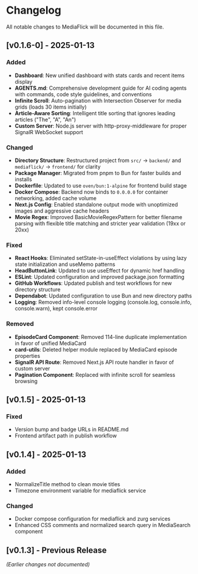 # Changelog

All notable changes to MediaFlick will be documented in this file.

## [v0.1.6-0] - 2025-01-13

### Added
- **Dashboard**: New unified dashboard with stats cards and recent items display
- **AGENTS.md**: Comprehensive development guide for AI coding agents with commands, code style guidelines, and conventions
- **Infinite Scroll**: Auto-pagination with Intersection Observer for media grids (loads 30 items initially)
- **Article-Aware Sorting**: Intelligent title sorting that ignores leading articles ("The", "A", "An")
- **Custom Server**: Node.js server with http-proxy-middleware for proper SignalR WebSocket support

### Changed
- **Directory Structure**: Restructured project from `src/` → `backend/` and `mediaflick/` → `frontend/` for clarity
- **Package Manager**: Migrated from pnpm to Bun for faster builds and installs
- **Dockerfile**: Updated to use `oven/bun:1-alpine` for frontend build stage
- **Docker Compose**: Backend now binds to `0.0.0.0` for container networking, added cache volume
- **Next.js Config**: Enabled standalone output mode with unoptimized images and aggressive cache headers
- **Movie Regex**: Improved BasicMovieRegexPattern for better filename parsing with flexible title matching and stricter year validation (19xx or 20xx)

### Fixed
- **React Hooks**: Eliminated setState-in-useEffect violations by using lazy state initialization and useMemo patterns
- **HeadButtonLink**: Updated to use useEffect for dynamic href handling
- **ESLint**: Updated configuration and improved package.json formatting
- **GitHub Workflows**: Updated publish and test workflows for new directory structure
- **Dependabot**: Updated configuration to use Bun and new directory paths
- **Logging**: Removed info-level console logging (console.log, console.info, console.warn), kept console.error

### Removed
- **EpisodeCard Component**: Removed 114-line duplicate implementation in favor of unified MediaCard
- **card-utils**: Deleted helper module replaced by MediaCard episode properties
- **SignalR API Route**: Removed Next.js API route handler in favor of custom server
- **Pagination Component**: Replaced with infinite scroll for seamless browsing

## [v0.1.5] - 2025-01-13

### Fixed
- Version bump and badge URLs in README.md
- Frontend artifact path in publish workflow

## [v0.1.4] - 2025-01-13

### Added
- NormalizeTitle method to clean movie titles
- Timezone environment variable for mediaflick service

### Changed
- Docker compose configuration for mediaflick and zurg services
- Enhanced CSS comments and normalized search query in MediaSearch component

## [v0.1.3] - Previous Release

_(Earlier changes not documented)_
